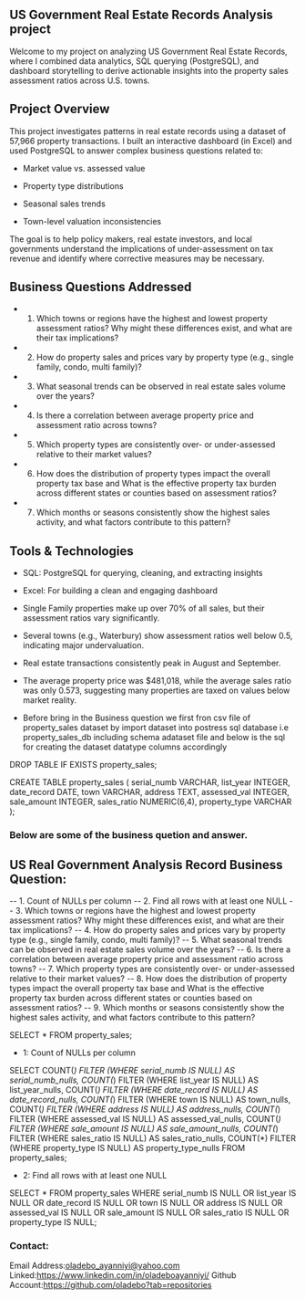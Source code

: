 ## US Government Real Estate Records Analysis project

Welcome to my project on analyzing US Government Real Estate Records, where I combined data analytics, SQL querying (PostgreSQL), and dashboard storytelling to derive actionable insights into the property sales assessment ratios across U.S. towns.


## Project Overview
This project investigates patterns in real estate records using a dataset of 57,966 property transactions. I built an interactive dashboard (in Excel) and used PostgreSQL to answer complex business questions related to:

- Market value vs. assessed value

- Property type distributions

- Seasonal sales trends

- Town-level valuation inconsistencies

The goal is to help policy makers, real estate investors, and local governments understand the implications of under-assessment on tax revenue and identify where corrective measures may be necessary.

## Business Questions Addressed
- 1. Which towns or regions have the highest and lowest property assessment ratios? Why might these differences exist, and what are their tax implications?
- 2. How do property sales and prices vary by property type (e.g., single family, condo, multi family)?
- 3. What seasonal trends can be observed in real estate sales volume over the years?
- 4. Is there a correlation between average property price and assessment ratio across towns?
- 5. Which property types are consistently over- or under-assessed relative to their market values?
- 6. How does the distribution of property types impact the overall property tax base and What is the effective property tax burden across different states or counties based on    assessment ratios?
- 7. Which months or seasons consistently show the highest sales activity, and what factors contribute to this pattern?


## Tools & Technologies
- SQL: PostgreSQL for querying, cleaning, and extracting insights

- Excel: For building a clean and engaging dashboard

- Single Family properties make up over 70% of all sales, but their assessment ratios vary significantly.
- Several towns (e.g., Waterbury) show assessment ratios well below 0.5, indicating major undervaluation.
- Real estate transactions consistently peak in August and September.
- The average property price was $481,018, while the average sales ratio was only 0.573, suggesting many properties are taxed on values below market reality.


- Before bring in the Business question we first fron csv file of property_sales dataset by import dataset into postress sql database i.e property_sales_db 
including schema adataset file and below is the sql for creating the dataset datatype columns accordingly


DROP TABLE IF EXISTS property_sales;

CREATE TABLE property_sales (
    serial_numb VARCHAR,
    list_year INTEGER,
    date_record DATE,
    town VARCHAR,
    address TEXT,
    assessed_val INTEGER,
    sale_amount INTEGER,
    sales_ratio NUMERIC(6,4),
    property_type VARCHAR
);

### Below are some of the business quetion and answer.
  
## US Real Government Analysis Record Business Question:

-- 1. Count of NULLs per column
-- 2. Find all rows with at least one NULL
-- 3. Which towns or regions have the highest and lowest property assessment ratios? Why might these differences exist, and what are their tax implications?
-- 4. How do property sales and prices vary by property type (e.g., single family, condo, multi family)?
-- 5. What seasonal trends can be observed in real estate sales volume over the years?
-- 6. Is there a correlation between average property price and assessment ratio across towns?
-- 7. Which property types are consistently over- or under-assessed relative to their market values?
-- 8. How does the distribution of property types impact the overall property tax base and What is the effective property tax burden across different states or counties based on assessment ratios?
-- 9. Which months or seasons consistently show the highest sales activity, and what factors contribute to this pattern?



SELECT * FROM property_sales;

- 1: Count of NULLs per column


SELECT 
    COUNT(*) FILTER (WHERE serial_numb IS NULL) AS serial_numb_nulls,
    COUNT(*) FILTER (WHERE list_year IS NULL) AS list_year_nulls,
    COUNT(*) FILTER (WHERE date_record IS NULL) AS date_record_nulls,
    COUNT(*) FILTER (WHERE town IS NULL) AS town_nulls,
    COUNT(*) FILTER (WHERE address IS NULL) AS address_nulls,
    COUNT(*) FILTER (WHERE assessed_val IS NULL) AS assessed_val_nulls,
    COUNT(*) FILTER (WHERE sale_amount IS NULL) AS sale_amount_nulls,
    COUNT(*) FILTER (WHERE sales_ratio IS NULL) AS sales_ratio_nulls,
    COUNT(*) FILTER (WHERE property_type IS NULL) AS property_type_nulls
FROM property_sales;

- 2: Find all rows with at least one NULL


SELECT *
FROM property_sales
WHERE serial_numb IS NULL
   OR list_year IS NULL
   OR date_record IS NULL
   OR town IS NULL
   OR address IS NULL
   OR assessed_val IS NULL
   OR sale_amount IS NULL
   OR sales_ratio IS NULL
   OR property_type IS NULL;
   
   
### Contact:
Email Address:oladebo_ayanniyi@yahoo.com
Linked:https://www.linkedin.com/in/oladeboayanniyi/
Github Account:https://github.com/oladebo?tab=repositories

  

